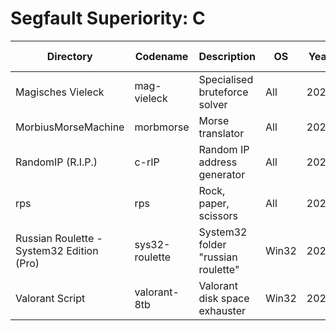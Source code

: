 # Segfault Superiority: C

| Directory                                 | Codename       | Description                        | OS    | Year | C standard | Language |
|-------------------------------------------|----------------|------------------------------------|-------|------|------------|----------|
| Magisches Vieleck                         | mag-vieleck    | Specialised bruteforce solver      | All   | 2023 | ANSI       | German   |
| MorbiusMorseMachine                       | morbmorse      | Morse translator                   | All   | 2024 | C11        | English  |
| RandomIP (R.I.P.)                         | c-rIP          | Random IP address generator        | All   | 2022 | C99        | English  |
| rps                                       | rps            | Rock, paper, scissors              | All   | 2024 | ANSI       | English  |
| Russian Roulette - System32 Edition (Pro) | sys32-roulette | System32 folder "russian roulette" | Win32 | 2023 | ANSI       | English  |
| Valorant Script                           | valorant-8tb   | Valorant disk space exhauster      | Win32 | 2023 | ANSI       | English  |
